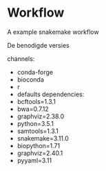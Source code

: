 # Workflow
A example snakemake workflow

De benodigde versies

channels:
  - conda-forge
  - bioconda
  - r
  - defaults
dependencies:
  - bcftools=1.3.1
  - bwa=0.7.12
  - graphviz=2.38.0
  - python=3.5.1
  - samtools=1.3.1
  - snakemake=3.11.0
  - biopython=1.71
  - graphviz=2.40.1
  - pyyaml=3.11
